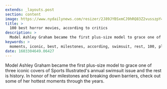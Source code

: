 ```yaml
--- 
extends: _layouts.post 
section: content 
image: https://www.nydailynews.com/resizer/2J89JYBSxmCJ9hRQ83Z2vusszpY=/1200x0/top/cloudfront-us-east-1.images.arcpublishing.com/tronc/R3JR3725SL453NJULGFISCUUPQ.jpg 
title: > 
  100 best horror movies, according to critics 
description: > 
  Model Ashley Graham became the first plus-size model to grace one of three iconic covers of Sports Illustrated's annual swimsuit issue and the rest is history.In honor of her milestones and breaking down barriers, check out some of her hottest moments through the years. 
keywords: > 
  moments, iconic, best, milestones, according, swimsuit, rest, 100, plussize, illustrateds, issue, hottest, horror, movies, critics, model 
date: 1603304649.06427 
--- 
```

<div><p class="preview-text spaced spaced-top story-preview spaced-md hddn-mble hddn-dktp hddn-tbl hddn-mble">Model Ashley Graham became the first plus-size model to grace one of three iconic covers of Sports Illustrated's annual swimsuit issue and the rest is history. In honor of her milestones and breaking down barriers, check out some of her hottest moments through the years.</p>   <p class="flex-container-column"> </p> </div>